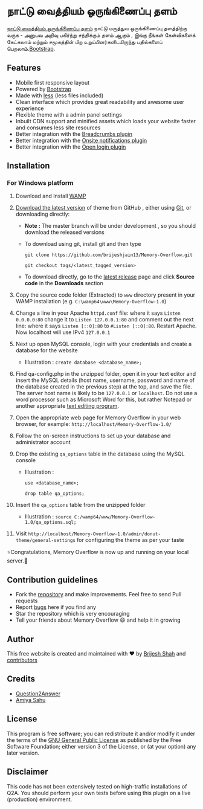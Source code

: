 # நாட்டு வைத்தியம் ஒருங்கிணைப்பு தளம்

[நாட்டு வைத்தியம் ஒருங்கிணைப்பு தளம்](https://www.memoryoverflow.org/) நாட்டு மருத்துவ ஒருங்கிணைப்பு தளத்திற்கு வருக - அனுபவ அறிவு பகிர்ந்து சந்திக்கும் தளம் ஆகும் , இங்கு நீங்கள் கேள்விகளைக் கேட்கலாம் மற்றும் சமூகத்தின் பிற உறுப்பினர்களிடமிருந்து பதில்களைப் பெறலாம்.[Bootstrap](http://getbootstrap.com/).

## Features

* Mobile first responsive layout
* Powered by [Bootstrap](http://getbootstrap.com/)
* Made with [less](http://lesscss.org/) (less files included)
* Clean interface which provides great readability and awesome user experience
* Flexible theme with a admin panel settings
* Inbuilt CDN support and minified assets which loads your website faster and consumes less site resources
* Better integration with the [Breadcrumbs plugin](https://github.com/amiyasahu/q2a-breadcrumbs)
* Better integration with the [Onsite notifications plugin](https://github.com/q2apro/q2apro-on-site-notifications/)
* Better integration with the [Open login plugin](https://github.com/alixandru/q2a-open-login)

## Installation

### For Windows platform
1. Download and Install [WAMP](http://www.wampserver.com/en/)
2. [Download the latest version](https://github.com/brijeshjain13/Memory-Overflow/releases) of theme from GitHub , either using [Git](https://git-scm.com/), or downloading directly:
     
     - **Note :** The master branch will be under development , so you should download the released versions
     - To download using git, install git and then type 
     
          `git clone https://github.com/brijeshjain13/Memory-Overflow.git` 

          `git checkout tags/<latest_tagged_version>`
          
     - To download directly, go to the [latest release](https://github.com/brijeshjain13/Memory-Overflow/releases) page and click **Source code** in the **Downloads** section
3. Copy the source code folder (Extracted) to `www` directory present in your WAMP installation (e.g. `C:\wamp64\www\Memory-Overflow-1.0`)
4. Change a line in your Apache `httpd.conf` file: where it says `Listen 0.0.0.0:80` change it to `Listen 127.0.0.1:80` and comment out the next line: where it says `Listen [::0]:80` to `#Listen [::0]:80`. Restart Apache. Now localhost will use IPv4 `127.0.0.1`
5. Next up open MySQL console, login with your credentials and create a database for the website
     - Illustration : `create database <database_name>;`
6. Find qa-config.php in the unzipped folder, open it in your text editor and insert the MySQL details (host name, username, password and name of the database created in the previous step) at the top, and save the file. The server host name is likely to be `127.0.0.1` or `localhost`. Do not use a word processor such as Microsoft Word for this, but rather Notepad or another appropriate [text editing program](https://en.wikipedia.org/wiki/List_of_text_editors).
7. Open the appropriate web page for Memory Overflow in your web browser, for example:
     `http://localhost/Memory-Overflow-1.0/`
8. Follow the on-screen instructions to set up your database and administrator account
9. Drop the existing `qa_options` table in the database using the MySQL console
     - Illustration : 
     
          `use <database_name>;` 

          `drop table qa_options;`
               
10. Insert the `qa_options` table from the unzipped folder
     - Illustration : `source C:/wamp64/www/Memory-Overflow-1.0/qa_options.sql;`
11. Visit `http://localhost/Memory-Overflow-1.0/admin/donut-theme/general-settings` for configuring the theme as per your taste

:star:Congratulations, Memory Overflow is now up and running on your local server.:clap:

## Contribution guidelines

* Fork the [repository](https://github.com/brijeshjain13/Memory-Overflow) and make improvements. Feel free to send Pull requests
* Report [bugs](https://github.com/brijeshjain13/Memory-Overflow/issues) here if you find any
* Star the repository which is very encouraging
* Tell your friends about Memory Overflow :smile: and help it in growing

## Author

This free website is created and maintained with :heart: by [Brijesh Shah](https://github.com/brijeshjain13) and [contributors](https://github.com/brijeshjain13/Memory-Overflow/graphs/contributors)

## Credits

* [Question2Answer](http://www.question2answer.org/)
* [Amiya Sahu](https://github.com/amiyasahu)

## License

This program is free software; you can redistribute it and/or modify it under the terms of the [GNU General Public License](https://github.com/brijeshjain13/Memory-Overflow/blob/master/LICENSE) as published by the Free Software Foundation; either version 3 of the License, or (at your option) any later version.

## Disclaimer
This code has not been extensively tested on high-traffic installations of Q2A. You should perform your own tests before using this plugin on a live (production) environment.
